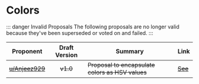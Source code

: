 # Colors

::: danger Invalid Proposals
The following proposals are no longer valid because they've been superseded or voted on and failed.
:::

| Proponent                                             | Draft Version | Summary                                          | Link                                                                                   |
| ----------------------------------------------------- | :-----------: | ------------------------------------------------ | -------------------------------------------------------------------------------------- |
| ~~[u/Anjeez929](https://www.reddit.com/u/Anjeez929)~~ |   ~~v1.0~~    | ~~Proposal to encapsulate colors as HSV values~~ | ~~[See](https://www.reddit.com/r/EncapsulatedLanguage/comments/hq7uo1/colour_words/)~~ |

